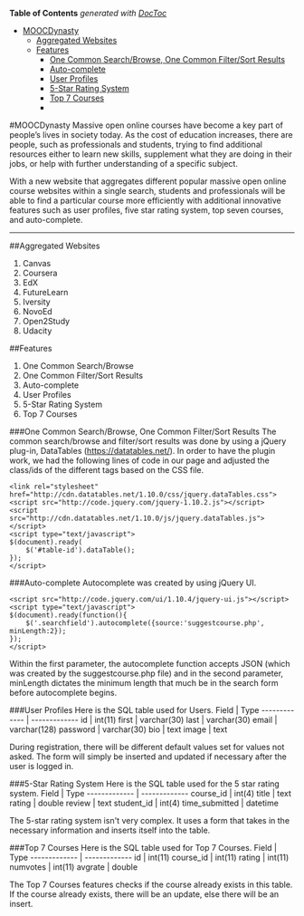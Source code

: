 **Table of Contents**  *generated with [DocToc](http://doctoc.herokuapp.com/)*

- [MOOCDynasty](#user-content-moocdynasty)
	- [Aggregated Websites](#user-content-aggregated-websites)
	- [Features](#user-content-features)
		- [One Common Search/Browse, One Common Filter/Sort Results](#user-content-one-common-searchbrowse-one-common-filtersort-results)
		- [Auto-complete](#user-content-auto-complete)
		- [User Profiles](#user-content-user-profiles)
		- [5-Star Rating System](#user-content-5-star-rating-system)
		- [Top 7 Courses](#user-content-top-7-courses)
		- 
#MOOCDynasty
Massive open online courses have become a key part of people’s lives in society today. As the cost of education increases, there are people, such as professionals and students, trying to find additional resources either to learn new skills, supplement what they are doing in their jobs, or help with further understanding of a specific subject.
 
With a new website that aggregates different popular massive open online course websites within a single search, students and professionals will be able to find a particular course more efficiently with additional innovative features such as user profiles, five star rating system, top seven courses, and auto-complete.

----------
##Aggregated Websites
1. Canvas
2. Coursera
3. EdX
4. FutureLearn
5. Iversity
6. NovoEd
7. Open2Study
8. Udacity

##Features
1. One Common Search/Browse
2. One Common Filter/Sort Results
3. Auto-complete
4. User Profiles
5. 5-Star Rating System
6. Top 7 Courses

###One Common Search/Browse, One Common Filter/Sort Results
The common search/browse and filter/sort results was done by using a jQuery plug-in, DataTables (https://datatables.net/). In order to have the plugin work, we had the following lines of code in our page and adjusted the class/ids of the different tags based on the CSS file.
```
<link rel="stylesheet" href="http://cdn.datatables.net/1.10.0/css/jquery.dataTables.css">
<script src="http://code.jquery.com/jquery-1.10.2.js"></script>
<script src="http://cdn.datatables.net/1.10.0/js/jquery.dataTables.js"></script>
<script type="text/javascript">
$(document).ready(
    $('#table-id').dataTable();
});
</script>
```

###Auto-complete
Autocomplete was created by using jQuery UI. 
```
<script src="http://code.jquery.com/ui/1.10.4/jquery-ui.js"></script>
<script type="text/javascript">
$(document).ready(function(){
	$('.searchfield').autocomplete({source:'suggestcourse.php', minLength:2});
});
</script>
```
Within the first parameter, the autocomplete function accepts JSON (which was created by the suggestcourse.php file) and in the second parameter, minLength dictates the minimum length that much be in the search form before autocomplete begins.

###User Profiles
Here is the SQL table used for Users. 
Field  | Type
------------- | -------------
id  | int(11)
first | varchar(30)
last | varchar(30)
email | varchar(128)
password | varchar(30)
bio | text
image | text

During registration, there will be different default values set for values not asked. The form will simply be inserted and updated if necessary after the user is logged in.


###5-Star Rating System
Here is the SQL table used for the 5 star rating system. 
Field  | Type
------------- | -------------
course_id | int(4)
title | text
rating | double
review | text
student_id | int(4)
time_submitted | datetime

The 5-star rating system isn't very complex. It uses a form that takes in the necessary information and inserts itself into the table. 

###Top 7 Courses
Here is the SQL table used for Top 7 Courses. 
Field  | Type
------------- | -------------
id  | int(11)
course_id | int(11)
rating | int(11)
numvotes | int(11)
avgrate | double

The Top 7 Courses features checks if the course already exists in this table. If the course already exists, there will be an update, else there will be an insert. 






